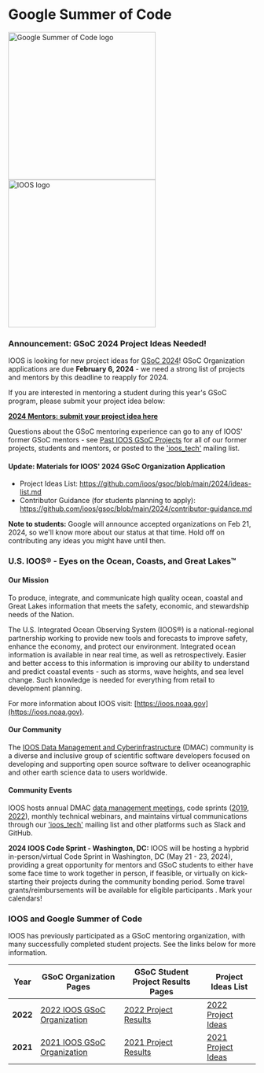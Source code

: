 # Google Summer of Code

<img src="img/GSoC-logo-horizontal.svg" alt="Google Summer of Code logo" width="300" style="padding-right: 50px; vertical-align: middle">&nbsp;&nbsp;&nbsp;&nbsp;&nbsp;&nbsp;&nbsp;&nbsp;&nbsp;&nbsp; <img src="img/IOOS_Emblem_Tertiary_A_RGB.jpg" alt="IOOS logo" width="300" style="vertical-align: middle">

### **Announcement: GSoC 2024 Project Ideas Needed!**

IOOS is looking for new project ideas for [GSoC 2024](https://summerofcode.withgoogle.com/programs/2024)!  GSoC Organization applications are due **February 6, 2024** - we need a strong list of projects and mentors by this deadline to reapply for 2024.  

If you are interested in mentoring a student during this year's GSoC program, please submit your project idea below:

[**2024 Mentors: submit your project idea here**](https://github.com/ioos/gsoc/issues/new/choose)

Questions about the GSoC mentoring experience can go to any of IOOS' former GSoC mentors - see [Past IOOS GSoC Projects](#Past-IOOS-GSoC-Projects) for all of our former projects, students and mentors, or posted to the ['ioos_tech'](https://groups.google.com/g/ioos_tech) mailing list.


#### **Update:** Materials for IOOS' 2024 GSoC Organization Application

- Project Ideas List: https://github.com/ioos/gsoc/blob/main/2024/ideas-list.md
- Contributor Guidance (for students planning to apply):  https://github.com/ioos/gsoc/blob/main/2024/contributor-guidance.md

**Note to students:** Google will announce accepted organizations on Feb 21, 2024, so we'll know more about our status at that time.  Hold off on contributing any ideas you might have until then.


### U.S. IOOS&reg; - Eyes on the Ocean, Coasts, and Great Lakes&trade;

#### Our Mission
To produce, integrate, and communicate high quality ocean, coastal and Great Lakes information that meets the safety, economic, and stewardship needs of the Nation.

The U.S. Integrated Ocean Observing System (IOOS®) is a national-regional partnership working to provide new tools and forecasts to improve safety, enhance the economy, and protect our environment. Integrated ocean information is available in near real time, as well as retrospectively. Easier and better access to this information is improving our ability to understand and predict coastal events - such as storms, wave heights, and sea level change. Such knowledge is needed for everything from retail to development planning.

For more information about IOOS visit: [https://ioos.noaa.gov](https://ioos.noaa.gov).

#### Our Community

The [IOOS Data Management and Cyberinfrastructure](https://ioos.noaa.gov/project/dmac/) (DMAC) community is a diverse and inclusive group of scientific software developers focused on developing and supporting open source software to deliver oceanographic and other earth science data to users worldwide.

#### Community Events

IOOS hosts annual DMAC [data management meetings](https://ioos.noaa.gov/project/dmac/), code sprints ([2019](https://www.glos.us/code-sprint/), [2022](https://ioos.github.io/ioos-code-sprint/)), monthly technical webinars, and maintains virtual communications through our ['ioos_tech'](https://groups.google.com/g/ioos_tech) mailing list and other platforms such as Slack and GitHub.

**2024 IOOS Code Sprint - Washington, DC:** IOOS will be hosting a hypbrid in-person/virtual Code Sprint in Washington, DC (May 21 - 23, 2024), providing a great opportunity for mentors and GSoC students to either have some face time to work together in person, if feasible, or virtually on kick-starting their projects during the community bonding period.  Some travel grants/reimbursements will be available for eligible participants . Mark your calendars!


### IOOS and Google Summer of Code

IOOS has previously participated as a GSoC mentoring organization, with many successfully completed student projects.  See the links below for more information. 

|**Year**|**GSoC Organization Pages**|**GSoC Student Project Results Pages**|  **Project Ideas List** |
|------------|---------------|---------|---------|
| **2022** | [2022 IOOS GSoC Organization](https://summerofcode.withgoogle.com/programs/2022/organizations/ioos) | [2022 Project Results](https://github.com/ioos/gsoc/blob/main/2022/project-results.md) | [2022 Project Ideas](https://github.com/ioos/gsoc/blob/main/2022/ideas-list.md)
| **2021** | [2021 IOOS GSoC Organization](https://summerofcode.withgoogle.com/archive/2021/organizations/5159672092295168) | [2021 Project Results](https://github.com/ioos/gsoc/blob/main/2021/project-results.md) | [2021 Project Ideas](https://github.com/ioos/gsoc/blob/main/2021/ideas-list.md)

